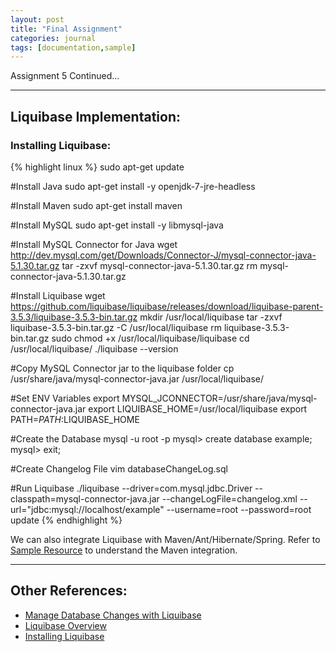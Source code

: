 ```yaml
---
layout: post
title: "Final Assignment"
categories: journal
tags: [documentation,sample]
---
```


Assignment 5 Continued...

***

## Liquibase Implementation:

### Installing Liquibase:

{% highlight linux %}
sudo apt-get update

#Install Java
sudo apt-get install -y openjdk-7-jre-headless

#Install Maven
sudo apt-get install maven

#Install MySQL
sudo apt-get install -y libmysql-java

#Install MySQL Connector for Java
wget http://dev.mysql.com/get/Downloads/Connector-J/mysql-connector-java-5.1.30.tar.gz
tar -zxvf mysql-connector-java-5.1.30.tar.gz
rm mysql-connector-java-5.1.30.tar.gz

#Install Liquibase
wget https://github.com/liquibase/liquibase/releases/download/liquibase-parent-3.5.3/liquibase-3.5.3-bin.tar.gz
mkdir /usr/local/liquibase
tar -zxvf liquibase-3.5.3-bin.tar.gz -C /usr/local/liquibase
rm liquibase-3.5.3-bin.tar.gz
sudo chmod +x /usr/local/liquibase/liquibase
cd /usr/local/liquibase/
./liquibase --version

#Copy MySQL Connector jar to the liquibase folder
cp /usr/share/java/mysql-connector-java.jar /usr/local/liquibase/ 

#Set ENV Variables
export MYSQL_JCONNECTOR=/usr/share/java/mysql-connector-java.jar
export LIQUIBASE_HOME=/usr/local/liquibase
export PATH=$PATH:$LIQUIBASE_HOME

#Create the Database
mysql -u root -p
mysql> create database example;
mysql> exit;

#Create Changelog File
vim databaseChangeLog.sql

#Run Liquibase
./liquibase --driver=com.mysql.jdbc.Driver --classpath=mysql-connector-java.jar  --changeLogFile=changelog.xml --url="jdbc:mysql://localhost/example" --username=root --password=root update
{% endhighlight %}

We can also integrate Liquibase with Maven/Ant/Hibernate/Spring. Refer to [Sample Resource](https://github.com/tilaks26/Liquibase_Test) to understand the Maven integration.

***

## Other References:
- [Manage Database Changes with Liquibase](https://earlyandoften.wordpress.com/2010/06/28/intro-to-liquibase/)
- [Liquibase Overview](https://www.youtube.com/watch?v=Btk8WTxgH3c)
- [Installing Liquibase](http://monkeyphp.blogspot.com/2014/05/installing-liquibase-311-on-centos-65.html)